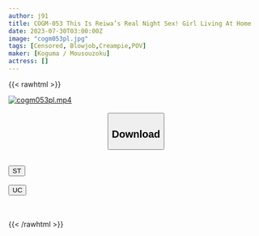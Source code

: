 ```yaml
---
author: j91
title: COGM-053 This Is Reiwa’s Real Night Sex! Girl Living At Home
date: 2023-07-30T03:00:00Z
image: "cogm053pl.jpg"
tags: [Censored, Blowjob,Creampie,POV]
maker: [Koguma / Mousouzoku]
actress: []
---
```



{{< rawhtml >}}

<div class="video" data-videoid="6aKoG4kp8kH9J1Q">
    <a href="javascript:;">
        <img src="https://my.j91.asia/posts/cogm053pl/cogm053pl.jpg" width="WIDTH" height="HEIGHT" alt="cogm053pl.mp4" loading="lazy">
    </a>
</div>

<script type="text/javascript" src="https://j91.asia/asset/on-demand-st.js"></script>

<br>
  <link rel="stylesheet" href="https://j91.asia/asset/bs5.css">
  
  <center>
  <button class="btn btn-primary" type="button" data-bs-toggle="collapse" data-bs-target=".multi-collapse" aria-expanded="false" aria-controls="multiCollapseExample1 multiCollapseExample2"><h2>Download</h2></button></center>
</p>
<div class="row">
  <div class="col">
    <div class="collapse multi-collapse" id="multiCollapseExample1">
      <div class="card card-body">
	      	      <br>
<div class="buttons">  
<a href="https://streamtape.to/v/6aKoG4kp8kH9J1Q"><button class="btn-hover color-3"><i class="fa fa-download"></i> ST</button></a></div>
    </div>
  </div>
</div>
  <div class="col">
    <div class="collapse multi-collapse" id="multiCollapseExample2">
      <div class="card card-body">
	      <br>
<div class="buttons">
    <a href="https://userscloud.com/ov55a0ikamy3"><button class="btn-hover color-9"><i class="fa fa-download"></i> UC</button></a></div>
<br><br>
      </div>
    </div>
  </div>
</div>

{{< /rawhtml >}}

